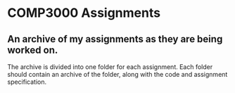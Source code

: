 # COMP3000 Assignments

## An archive of my assignments as they are being worked on.
The archive is divided into one folder for each assignment.
Each folder should contain an archive of the folder, along with the code and assignment specification.
